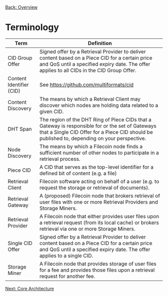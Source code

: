 [Back: Overview](overview.md)

# Terminology

Term | Definition
-----|-----------
CID Group Offer | Signed offer by a Retrieval Provider to deliver content based on a Piece CID for a certain price and QoS until a specified expiry date. The offer applies to all CIDs in the CID Group Offer.
Content Identifier (CID) | See https://github.com/multiformats/cid 
Content Discovery | The means by which a Retrieval Client may discover which nodes are holding data related to a given CID.
DHT Span | The region of the DHT Ring of Piece CIDs that a Gateway is responsible for or the set of Gateways that a Single CID Offer for a Piece CID should be published to, depending on your perspective.
Node Discovery | The means by which a Filecoin node finds a sufficient number of other nodes to participate in a retrieval process.
Piece CID | A CID that serves as the top-level identifier for a defined bit of content (e.g. a file)
Retrieval Client | Filecoin software acting on behalf of a user (e.g. to request the storage or retrieval of documents).
Retrieval Gateway | A (proposed) Filecoin node that brokers retrieval of user files with one or more Retrieval Providers and Storage Miners.
Retrieval Provider | A Filecoin node that either provides user files upon a retrieval request (from its local cache) or brokers retrieval via one or more Storage Miners.
Single CID Offer | Signed offer by a Retrieval Provider to deliver content based on a Piece CID for a certain price and QoS until a specified expiry date. The offer applies to a single CID.
Storage Miner | A Filecoin node that provides storage of user files for a fee and provides those files upon a retrieval request for another fee.

[Next: Core Architecture](corearchitecture.md)